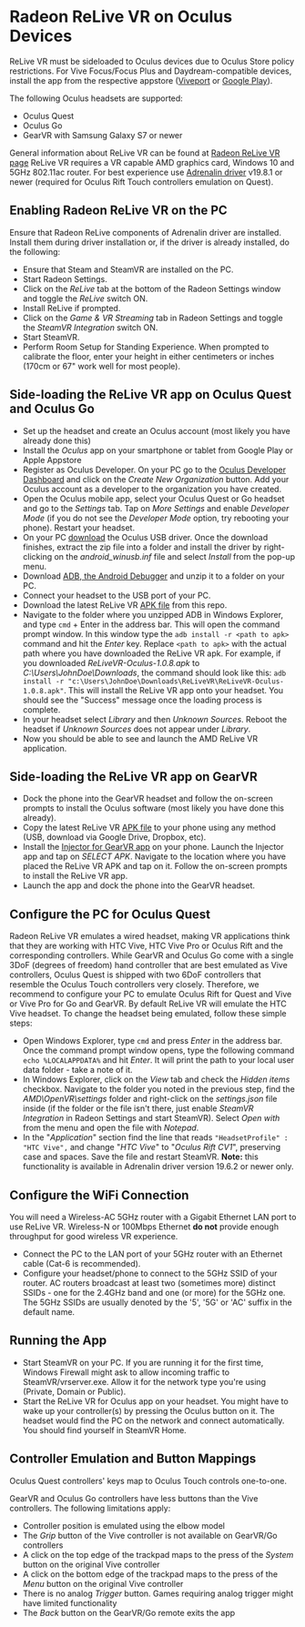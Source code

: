 # Radeon ReLive VR on Oculus Devices
ReLive VR must be sideloaded to Oculus devices due to Oculus Store policy restrictions. For Vive Focus/Focus Plus and Daydream-compatible devices, install the app from the respective appstore ([Viveport](https://www.viveport.com/mobileapps/a7bf3400-3652-4cc9-b2da-f0263e1c1f9d "Viveport") or [Google Play](https://play.google.com/store/apps/details?id=com.amd.wirelessgvr&hl=en_CA "Google Play")).

The following Oculus headsets are supported:
- Oculus Quest
- Oculus Go
- GearVR with Samsung Galaxy S7 or newer

General information about ReLive VR can be found at [Radeon ReLive VR page](https://www.amd.com/en/technologies/radeon-software-relive-vr "Radeon ReLive VR page")
ReLive VR requires a VR capable AMD graphics card, Windows 10 and 5GHz 802.11ac router. 
For best experience use [Adrenalin driver](https://www.amd.com/en/support "Adrenalin driver") v19.8.1 or newer (required for Oculus Rift Touch controllers emulation on Quest).
## Enabling Radeon ReLive VR on the PC
Ensure that Radeon ReLive components of Adrenalin driver are installed. Install them during driver installation or, if the driver is already installed, do the following:
- Ensure that Steam and SteamVR are installed on the PC.
- Start Radeon Settings.
- Click on the *ReLive* tab at the bottom of the Radeon Settings window and toggle the *ReLive* switch ON.
- Install ReLive if prompted.
- Click on the *Game & VR Streaming* tab in Radeon Settings and toggle the *SteamVR Integration* switch ON.
- Start SteamVR.
- Perform Room Setup for Standing Experience. When prompted to calibrate the floor, enter your height in either centimeters or inches (170cm or 67" work well for most people).

## Side-loading the ReLive VR app on Oculus Quest and Oculus Go
- Set up the headset and create an Oculus account (most likely you have already done this)
- Install the *Oculus* app on your smartphone or tablet from Google Play or Apple Appstore
- Register as Oculus Developer. On your PC go to the  [Oculus Developer Dashboard](https://dashboard.oculus.com "Oculus Developer Dashboard") and click on the *Create New Organization* button. Add your Oculus account as a developer to the organization you have created.
- Open the Oculus mobile app, select your Oculus Quest or Go headset and go to the *Settings* tab. Tap on *More Settings* and enable *Developer Mode* (if you do not see the *Developer Mode*  option, try rebooting your phone). Restart your headset.
- On your PC [download](https://developer.oculus.com/downloads/package/oculus-go-adb-drivers/ "download") the Oculus USB driver. Once the download finishes, extract the zip file into a folder and install the driver by right-clicking on the *android_winusb.inf* file and select *Install* from the pop-up menu.
- Download [ADB, the Android Debugger](https://developer.android.com/studio/releases/platform-tools "ADB, the Android Debugger") and unzip it to a folder on your PC.
- Connect your headset to the USB port of your PC.
- Download the latest ReLive VR [APK file](https://github.com/GPUOpen-LibrariesAndSDKs/Radeon-ReLive-VR/raw/master/ReLiveVR-Oculus-1.0.19.apk "APK file") from this repo.
- Navigate to the folder where you unzipped ADB in Windows Explorer, and type `cmd` + Enter in the address bar. This will open the command prompt window. In this window type the `adb install -r <path to apk>` command and hit the *Enter* key. Replace `<path to apk>` with the actual path where you have downloaded the ReLive VR apk. For example, if you downloaded *ReLiveVR-Oculus-1.0.8.apk* to *C:\Users\JohnDoe\Downloads*, the command should look like this: `adb install -r "c:\Users\JohnDoe\Downloads\ReLiveVR\ReLiveVR-Oculus-1.0.8.apk"`. This will install the ReLive VR app onto your headset. You should see the "Success" message once the loading process is complete.
- In your headset select *Library* and then *Unknown Sources*. Reboot the headset if *Unknown Sources* does not appear under *Library*.
- Now you should be able to see and launch the AMD ReLive VR application.

## Side-loading the ReLive VR app on GearVR
- Dock the phone into the GearVR headset and follow the on-screen prompts to install the Oculus software (most likely you have done this already).
- Copy the latest ReLive VR [APK file](https://github.com/GPUOpen-LibrariesAndSDKs/Radeon-ReLive-VR/raw/master/ReLiveVR-Oculus-1.0.19.apk "APK File") to your phone using any method (USB, download via Google Drive, Dropbox, etc).
- Install the [Injector for GearVR app](https://play.google.com/store/apps/details?id=com.zgsbrgr.gearvr.injector&hl=en_CA "Injector for GearVR app") on your phone. Launch the Injector app and tap on *SELECT APK*. Navigate to the location where you have placed the ReLive VR APK and tap on it. Follow the on-screen prompts to install the ReLive VR app.
- Launch the app and dock the phone into the GearVR headset.

## Configure the PC for Oculus Quest
Radeon ReLive VR emulates a wired headset, making VR applications think that they are working with HTC Vive, HTC Vive Pro or Oculus Rift and the corresponding controllers. While GearVR and Oculus Go come with a single 3DoF (degrees of freedom) hand controller that are best emulated as Vive controllers, Oculus Quest is shipped with two 6DoF controllers that resemble the Oculus Touch controllers very closely. Therefore, we recommend to configure your PC to emulate Oculus Rift for Quest and Vive or Vive Pro for Go and GearVR. By default ReLive VR will emulate the HTC Vive headset.
To change the headset being emulated, follow these simple steps:
- Open Windows Explorer, type `cmd` and press *Enter* in the address bar. Once the command prompt window opens, type the following command `echo %LOCALAPPDATA%` and hit *Enter*. It will print the path to your local user data folder - take a note of it. 
- In Windows Explorer, click on the *View* tab and check the *Hidden items* checkbox. Navigate to the folder you noted in the previous step, find the *AMD\OpenVR\settings* folder and right-click on the *settings.json* file inside (if the folder or the file isn't there, just enable *SteamVR Integration* in Radeon Settings and start SteamVR). Select *Open with* from the menu and open the file with *Notepad*.
- In the "*Application*" section find the line that reads `"HeadsetProfile" : "HTC Vive",` and change "*HTC Vive*" to "*Oculus Rift CV1*", preserving case and spaces. Save the file and restart SteamVR. **Note:** this functionality is available in Adrenalin driver version 19.6.2 or newer only.

## Configure the WiFi Connection
You will need a Wireless-AC 5GHz router with a Gigabit Ethernet LAN port to use ReLive VR. Wireless-N or 100Mbps Ethernet **do not** provide enough throughput for good wireless VR experience.
- Connect the PC to the LAN port of your 5GHz router with an Ethernet cable (Cat-6 is recommended).
- Configure your headset/phone to connect to the 5GHz SSID of your router. AC routers broadcast at least two (sometimes more) distinct SSIDs - one for the 2.4GHz band and one (or more) for the 5GHz one. The 5GHz SSIDs are usually denoted by the '5', '5G' or 'AC' suffix in the default name.

## Running the App
- Start SteamVR on your PC. If you are running it for the first time, Windows Firewall might ask to allow incoming traffic to SteamVR/vrserver.exe. Allow it for the network type you're using (Private, Domain or Public).
- Start the ReLive VR for Oculus app on your headset. You might have to wake up your controller(s) by pressing the Oculus button on it. The headset would find the PC on the network and connect automatically. You should find yourself in SteamVR Home.

## Controller Emulation and Button Mappings
Oculus Quest controllers' keys map to Oculus Touch controls one-to-one.

GearVR and Oculus Go controllers have less buttons than the Vive controllers. The following limitations apply:
- Controller position is emulated using the elbow model
- The *Grip* button of the Vive controller is not available on GearVR/Go controllers
- A click on the top edge of the trackpad maps to the press of the *System* button on the original Vive controller
- A click on the bottom edge of the trackpad maps to the press of the *Menu* button on the original Vive controller
- There is no analog *Trigger* button. Games requiring analog trigger might have limited functionality
- The *Back* button on the GearVR/Go remote exits the app
